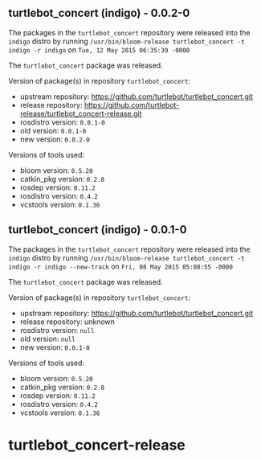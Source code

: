 ## turtlebot_concert (indigo) - 0.0.2-0

The packages in the `turtlebot_concert` repository were released into the `indigo` distro by running `/usr/bin/bloom-release turtlebot_concert -t indigo -r indigo` on `Tue, 12 May 2015 06:35:39 -0000`

The `turtlebot_concert` package was released.

Version of package(s) in repository `turtlebot_concert`:
- upstream repository: https://github.com/turtlebot/turtlebot_concert.git
- release repository: https://github.com/turtlebot-release/turtlebot_concert-release.git
- rosdistro version: `0.0.1-0`
- old version: `0.0.1-0`
- new version: `0.0.2-0`

Versions of tools used:
- bloom version: `0.5.20`
- catkin_pkg version: `0.2.8`
- rosdep version: `0.11.2`
- rosdistro version: `0.4.2`
- vcstools version: `0.1.36`


## turtlebot_concert (indigo) - 0.0.1-0

The packages in the `turtlebot_concert` repository were released into the `indigo` distro by running `/usr/bin/bloom-release turtlebot_concert -t indigo -r indigo --new-track` on `Fri, 08 May 2015 05:08:55 -0000`

The `turtlebot_concert` package was released.

Version of package(s) in repository `turtlebot_concert`:
- upstream repository: https://github.com/turtlebot/turtlebot_concert.git
- release repository: unknown
- rosdistro version: `null`
- old version: `null`
- new version: `0.0.1-0`

Versions of tools used:
- bloom version: `0.5.20`
- catkin_pkg version: `0.2.8`
- rosdep version: `0.11.2`
- rosdistro version: `0.4.2`
- vcstools version: `0.1.36`


# turtlebot_concert-release
